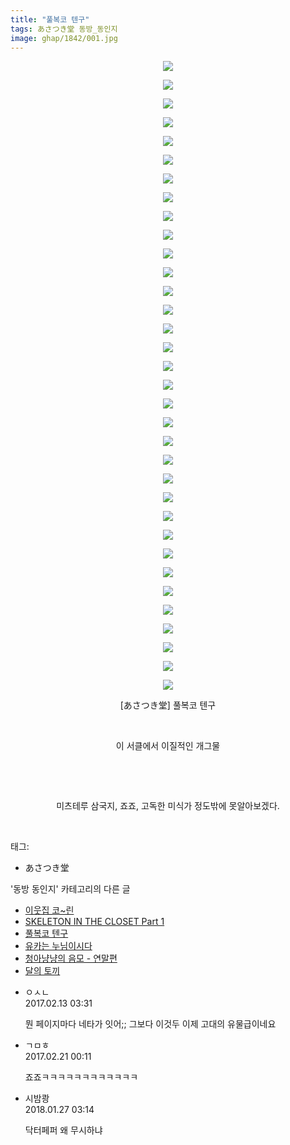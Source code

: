 ```yaml
---
title: "풀복코 텐구"
tags: あさつき堂 동방_동인지
image: ghap/1842/001.jpg
---
```

<div class="article">
<p style="text-align: center; clear: none; float: none;"><img src="{{ site.nasurl }}/ghap/1842/001.jpg"/></p>
<p style="text-align: center; clear: none; float: none;"><img src="{{ site.nasurl }}/ghap/1842/002.jpg"/></p>
<p style="text-align: center; clear: none; float: none;"><img src="{{ site.nasurl }}/ghap/1842/003.jpg"/></p>
<p style="text-align: center; clear: none; float: none;"><img src="{{ site.nasurl }}/ghap/1842/004.jpg"/></p>
<p style="text-align: center; clear: none; float: none;"><img src="{{ site.nasurl }}/ghap/1842/005.jpg"/></p>
<p style="text-align: center; clear: none; float: none;"><img src="{{ site.nasurl }}/ghap/1842/006.jpg"/></p>
<p style="text-align: center; clear: none; float: none;"><img src="{{ site.nasurl }}/ghap/1842/007.jpg"/></p>
<p style="text-align: center; clear: none; float: none;"><img src="{{ site.nasurl }}/ghap/1842/008.jpg"/></p>
<p style="text-align: center; clear: none; float: none;"><img src="{{ site.nasurl }}/ghap/1842/009.jpg"/></p>
<p style="text-align: center; clear: none; float: none;"><img src="{{ site.nasurl }}/ghap/1842/010.jpg"/></p>
<p style="text-align: center; clear: none; float: none;"><img src="{{ site.nasurl }}/ghap/1842/011.jpg"/></p>
<p style="text-align: center; clear: none; float: none;"><img src="{{ site.nasurl }}/ghap/1842/012.jpg"/></p>
<p style="text-align: center; clear: none; float: none;"><img src="{{ site.nasurl }}/ghap/1842/013.jpg"/></p>
<p style="text-align: center; clear: none; float: none;"><img src="{{ site.nasurl }}/ghap/1842/014.jpg"/></p>
<p style="text-align: center; clear: none; float: none;"><img src="{{ site.nasurl }}/ghap/1842/015.jpg"/></p>
<p style="text-align: center; clear: none; float: none;"><img src="{{ site.nasurl }}/ghap/1842/016.jpg"/></p>
<p style="text-align: center; clear: none; float: none;"><img src="{{ site.nasurl }}/ghap/1842/017.jpg"/></p>
<p style="text-align: center; clear: none; float: none;"><img src="{{ site.nasurl }}/ghap/1842/018.jpg"/></p>
<p style="text-align: center; clear: none; float: none;"><img src="{{ site.nasurl }}/ghap/1842/019.jpg"/></p>
<p style="text-align: center; clear: none; float: none;"><img src="{{ site.nasurl }}/ghap/1842/020.jpg"/></p>
<p style="text-align: center; clear: none; float: none;"><img src="{{ site.nasurl }}/ghap/1842/021.jpg"/></p>
<p style="text-align: center; clear: none; float: none;"><img src="{{ site.nasurl }}/ghap/1842/022.jpg"/></p>
<p style="text-align: center; clear: none; float: none;"><img src="{{ site.nasurl }}/ghap/1842/023.jpg"/></p>
<p style="text-align: center; clear: none; float: none;"><img src="{{ site.nasurl }}/ghap/1842/024.jpg"/></p>
<p style="text-align: center; clear: none; float: none;"><img src="{{ site.nasurl }}/ghap/1842/025.jpg"/></p>
<p style="text-align: center; clear: none; float: none;"><img src="{{ site.nasurl }}/ghap/1842/026.jpg"/></p>
<p style="text-align: center; clear: none; float: none;"><img src="{{ site.nasurl }}/ghap/1842/027.jpg"/></p>
<p style="text-align: center; clear: none; float: none;"><img src="{{ site.nasurl }}/ghap/1842/028.jpg"/></p>
<p style="text-align: center; clear: none; float: none;"><img src="{{ site.nasurl }}/ghap/1842/029.jpg"/></p>
<p style="text-align: center; clear: none; float: none;"><img src="{{ site.nasurl }}/ghap/1842/030.jpg"/></p>
<p style="text-align: center; clear: none; float: none;"><img src="{{ site.nasurl }}/ghap/1842/031.jpg"/></p>
<p style="text-align: center; clear: none; float: none;"><img src="{{ site.nasurl }}/ghap/1842/032.jpg"/></p>
<p style="text-align: center; clear: none; float: none;"><img src="{{ site.nasurl }}/ghap/1842/033.jpg"/></p>
<p style="text-align: center; clear: none; float: none;"><img src="{{ site.nasurl }}/ghap/1842/034.jpg"/></p>
<p style="text-align: center; clear: none; float: none;">[あさつき堂] 풀복코 텐구</p>
<p style="text-align: center; clear: none; float: none;"><br/></p>
<p style="text-align: center; clear: none; float: none;">이 서클에서 이질적인 개그물</p>
<p style="text-align: center; clear: none; float: none;"><br/></p>
<p style="text-align: center; clear: none; float: none;"><br/></p>
<p style="text-align: center; clear: none; float: none;">미츠테루 삼국지, 죠죠, 고독한 미식가 정도밖에 못알아보겠다.</p>
<p><br/></p>
</div><div class="tagTrail">
<p>태그: </p>
<ul>
<li>あさつき堂</li>
</ul>
</div><div class="another">
<p>'동방 동인지' 카테고리의 다른 글</p>
<ul>
<li><a href="/2016-08-26-ghap_1844">이웃집 코~린</a></li>
<li><a href="/2016-08-26-ghap_1843">SKELETON IN THE CLOSET Part 1</a></li>
<li><a href="/2016-08-26-ghap_1842">풀복코 텐구</a></li>
<li><a href="/2016-08-26-ghap_1841">유카는 누님이시다</a></li>
<li><a href="/2016-08-26-ghap_1840">청아냥냥의 음모 - 연말편</a></li>
<li><a href="/2016-08-26-ghap_1839">달의 토끼</a></li>
</ul>
</div><div class="cb_module cb_fluid">
<div class="cb_wrt cb_profile">
<div class="comment">
<ul>
<li class="cb_thumb_off" id="comment14913816">
<div class="cb_comment_area">
<div class="cb_info_area">
<div class="cb_section">
<span class="cb_nick_name">ㅇㅅㄴ</span>
</div>
<div class="cb_section">
<span class="cb_date">2017.02.13 03:31 </span>
</div>
</div>
<div class="cb_dsc_comment">
<p class="cb_dsc">
											뭔 페이지마다 네타가 잇어;; 그보다 이것두 이제 고대의 유물급이네요
										</p>
</div>
</div></li>
<li class="cb_thumb_off" id="comment14920629">
<div class="cb_comment_area">
<div class="cb_info_area">
<div class="cb_section">
<span class="cb_nick_name">ㄱㅁㅎ</span>
</div>
<div class="cb_section">
<span class="cb_date">2017.02.21 00:11 </span>
</div>
</div>
<div class="cb_dsc_comment">
<p class="cb_dsc">
											죠죠ㅋㅋㅋㅋㅋㅋㅋㅋㅋㅋㅋㅋ
										</p>
</div>
</div></li>
<li class="cb_thumb_off" id="comment15184022">
<div class="cb_comment_area">
<div class="cb_info_area">
<div class="cb_section">
<span class="cb_nick_name">시밤쾅</span>
</div>
<div class="cb_section">
<span class="cb_date">2018.01.27 03:14 </span>
</div>
</div>
<div class="cb_dsc_comment">
<p class="cb_dsc">
											닥터페퍼 왜 무시하냐
										</p>
</div>
</div></li>
</ul>
</div>
</div><!-- commentList close -->
</div>
<br/>
<p id="refer"></p>
<br/>
